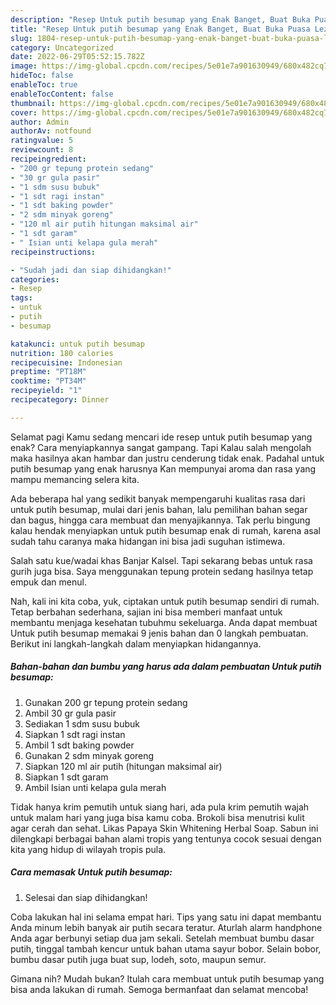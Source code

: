 ```yaml
---
description: "Resep Untuk putih besumap yang Enak Banget, Buat Buka Puasa Lezat"
title: "Resep Untuk putih besumap yang Enak Banget, Buat Buka Puasa Lezat"
slug: 1804-resep-untuk-putih-besumap-yang-enak-banget-buat-buka-puasa-lezat
category: Uncategorized
date: 2022-06-29T05:52:15.782Z
image: https://img-global.cpcdn.com/recipes/5e01e7a901630949/680x482cq70/untuk-putih-besumap-foto-resep-utama.jpg
hideToc: false
enableToc: true
enableTocContent: false
thumbnail: https://img-global.cpcdn.com/recipes/5e01e7a901630949/680x482cq70/untuk-putih-besumap-foto-resep-utama.jpg
cover: https://img-global.cpcdn.com/recipes/5e01e7a901630949/680x482cq70/untuk-putih-besumap-foto-resep-utama.jpg
author: Admin
authorAv: notfound
ratingvalue: 5
reviewcount: 8
recipeingredient:
- "200 gr tepung protein sedang"
- "30 gr gula pasir"
- "1 sdm susu bubuk"
- "1 sdt ragi instan"
- "1 sdt baking powder"
- "2 sdm minyak goreng"
- "120 ml air putih hitungan maksimal air"
- "1 sdt garam"
- " Isian unti kelapa gula merah"
recipeinstructions:

- "Sudah jadi dan siap dihidangkan!"
categories:
- Resep
tags:
- untuk
- putih
- besumap

katakunci: untuk putih besumap 
nutrition: 180 calories
recipecuisine: Indonesian
preptime: "PT18M"
cooktime: "PT34M"
recipeyield: "1"
recipecategory: Dinner

---
```



Selamat pagi Kamu sedang mencari ide resep untuk putih besumap yang enak? Cara menyiapkannya sangat gampang. Tapi Kalau salah mengolah maka hasilnya akan hambar dan justru cenderung tidak enak. Padahal untuk putih besumap yang enak harusnya Kan mempunyai aroma dan rasa yang mampu memancing selera kita.


Ada beberapa hal yang sedikit banyak mempengaruhi kualitas rasa dari untuk putih besumap, mulai dari jenis bahan, lalu pemilihan bahan segar dan bagus, hingga cara membuat dan menyajikannya. Tak perlu bingung kalau hendak menyiapkan untuk putih besumap enak di rumah, karena asal sudah tahu caranya maka hidangan ini bisa jadi suguhan istimewa.

Salah satu kue/wadai khas Banjar Kalsel. Tapi sekarang bebas untuk rasa gurih juga bisa. Saya menggunakan tepung protein sedang hasilnya tetap empuk dan menul.


Nah, kali ini kita coba, yuk, ciptakan untuk putih besumap sendiri di rumah. Tetap berbahan sederhana, sajian ini bisa memberi manfaat untuk membantu menjaga kesehatan tubuhmu sekeluarga. Anda dapat membuat Untuk putih besumap memakai 9 jenis bahan dan 0 langkah pembuatan. Berikut ini langkah-langkah dalam menyiapkan hidangannya.

<!--inarticleads1-->

##### Bahan-bahan dan bumbu yang harus ada dalam pembuatan Untuk putih besumap:

1. Gunakan 200 gr tepung protein sedang
1. Ambil 30 gr gula pasir
1. Sediakan 1 sdm susu bubuk
1. Siapkan 1 sdt ragi instan
1. Ambil 1 sdt baking powder
1. Gunakan 2 sdm minyak goreng
1. Siapkan 120 ml air putih (hitungan maksimal air)
1. Siapkan 1 sdt garam
1. Ambil  Isian unti kelapa gula merah


Tidak hanya krim pemutih untuk siang hari, ada pula krim pemutih wajah untuk malam hari yang juga bisa kamu coba. Brokoli bisa menutrisi kulit agar cerah dan sehat. Likas Papaya Skin Whitening Herbal Soap. Sabun ini dilengkapi berbagai bahan alami tropis yang tentunya cocok sesuai dengan kita yang hidup di wilayah tropis pula. 

<!--inarticleads2-->

##### Cara memasak Untuk putih besumap:


1. Selesai dan siap dihidangkan!

Coba lakukan hal ini selama empat hari. Tips yang satu ini dapat membantu Anda minum lebih banyak air putih secara teratur. Aturlah alarm handphone Anda agar berbunyi setiap dua jam sekali. Setelah membuat bumbu dasar putih, tinggal tambah kencur untuk bahan utama sayur bobor. Selain bobor, bumbu dasar putih juga buat sup, lodeh, soto, maupun semur. 

Gimana nih? Mudah bukan? Itulah cara membuat untuk putih besumap yang bisa anda lakukan di rumah. Semoga bermanfaat dan selamat mencoba!
